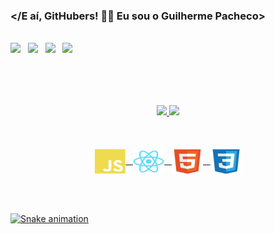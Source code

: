### </E aí, GitHubers! 🙋‍♂ Eu sou o Guilherme Pacheco>

<br>
<div> 
    <a target="_blank" href="https://instagram.com/_guuihsant"><img src="https://img.shields.io/badge/-Instagram-%23E4405F?style=for-the-badge&logo=instagram&logoColor=white"></a>
    &nbsp;
    <a target="_blank" href = "https://api.whatsapp.com/send?phone=5511993487949"><img src="https://img.shields.io/badge/WhatsApp-25D366?style=for-the-badge&logo=whatsapp&logoColor=white"></a>
    &nbsp;
    <a target="_blank" href = "mailto:guilhermepacheco253@gmail.com"><img src="https://img.shields.io/badge/Gmail-D14836?style=for-the-badge&logo=gmail&logoColor=white"></a>
    &nbsp;
    <a target="_blank" href="https://www.linkedin.com/in/guilherme-pacheco-a1480a1a7/" target="_blank"><img src="https://img.shields.io/badge/-LinkedIn-%230077B5?style=for-the-badge&logo=linkedin&logoColor=white"></a> 
</div>

##

<br>
<br>
<br>
<div align="center">
    <a href="https://github.com/guisant">
    <img height="150em" src="https://github-readme-stats.vercel.app/api?username=guisant&show_icons=true&theme=codeSTACKr"/>
    <img height="150em" src="https://github-readme-stats.vercel.app/api/top-langs/?username=guisant&layout=compact&theme=codeSTACKr"/>
</div>
<br>
<br>
<br>


<div style="display: inline_block" align="center">
    <img align="center" alt="icon-Js" height="40" width="50" src="https://raw.githubusercontent.com/devicons/devicon/master/icons/javascript/javascript-plain.svg">
    &nbsp;
    <img align="center" alt="icon-React" height="40" width="50" src="https://raw.githubusercontent.com/devicons/devicon/master/icons/react/react-original.svg">
    &nbsp;
    <img align="center" alt="icon-HTML" height="40" width="50" src="https://raw.githubusercontent.com/devicons/devicon/master/icons/html5/html5-original.svg">
    &nbsp;
    <img align="center" alt="icon-CSS" height="40" width="50" src="https://raw.githubusercontent.com/devicons/devicon/master/icons/css3/css3-original.svg">
</div>  
<br>
<br>

##

![Snake animation](https://github.com/guisant/guisant/blob/output/github-contribution-grid-snake.svg#gh-dark-mode-only)


